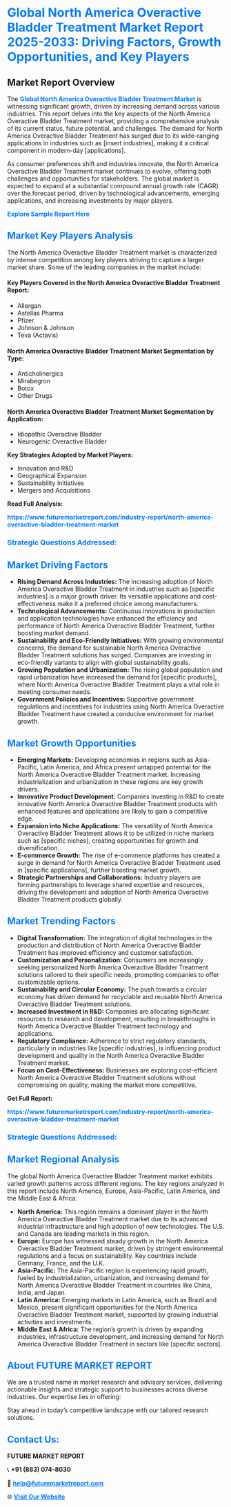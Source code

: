 <h1 style="color: #007BFF;">Global North America Overactive Bladder Treatment Market Report 2025-2033: Driving Factors, Growth Opportunities, and Key Players</h1>

<section id="overview">
<h2>Market Report Overview</h2>
<p>The <a href="https://www.futuremarketreport.com/industry-report/north-america-overactive-bladder-treatment-market" style="color: #007BFF; text-decoration: none;"><strong>Global North America Overactive Bladder Treatment Market</strong></a> is witnessing significant growth, driven by increasing demand across various industries. This report delves into the key aspects of the North America Overactive Bladder Treatment market, providing a comprehensive analysis of its current status, future potential, and challenges. The demand for North America Overactive Bladder Treatment has surged due to its wide-ranging applications in industries such as [insert industries], making it a critical component in modern-day [applications].</p>
<p>As consumer preferences shift and industries innovate, the North America Overactive Bladder Treatment market continues to evolve, offering both challenges and opportunities for stakeholders. The global market is expected to expand at a substantial compound annual growth rate (CAGR) over the forecast period, driven by technological advancements, emerging applications, and increasing investments by major players.</p>
</section>

<section id="overview">
<p><a href="https://www.futuremarketreport.com/request-sample/reportId=102532" style="color: #007BFF; text-decoration: none;"><strong>Explore Sample Report Here</strong></a></p>
</section>

<section id="key-players">
<h2 style="color: #007BFF;">Market Key Players Analysis</h2>
<p>The North America Overactive Bladder Treatment market is characterized by intense competition among key players striving to capture a larger market share. Some of the leading companies in the market include:</p>
<h4>Key Players Covered in the North America Overactive Bladder Treatment Report:</h4>
<ul><li>Allergan</li><li>Astellas Pharma</li><li>Pfizer</li><li>Johnson &amp; Johnson</li><li>Teva (Actavis)</li></ul>
<h4>North America Overactive Bladder Treatment Market Segmentation by Type:</h4>
<ul><li>Anticholinergics</li><li>Mirabegron</li><li>Botox</li><li>Other Drugs</li></ul>

<h4>North America Overactive Bladder Treatment Market Segmentation by Application:</h4>
<ul><li>Idiopathic Overactive Bladder</li><li>Neurogenic Overactive Bladder</li></ul>
<p><strong>Key Strategies Adopted by Market Players:</strong></p>
<ul>
<li>Innovation and R&D</li>
<li>Geographical Expansion</li>
<li>Sustainability Initiatives</li>
<li>Mergers and Acquisitions</li>
</ul>
</section>

<section>
<p><strong>Read Full Analysis: </strong></p><a href="https://www.futuremarketreport.com/industry-report/north-america-overactive-bladder-treatment-market" style="color: #007BFF; text-decoration: none;"><strong>https://www.futuremarketreport.com/industry-report/north-america-overactive-bladder-treatment-market</strong></a>
<h3 style="color: #007BFF;">Strategic Questions Addressed:</h3>
</section>

<section id="driving-factors">
<h2 style="color: #007BFF;">Market Driving Factors</h2>
<ul>
<li><strong>Rising Demand Across Industries:</strong> The increasing adoption of North America Overactive Bladder Treatment in industries such as [specific industries] is a major growth driver. Its versatile applications and cost-effectiveness make it a preferred choice among manufacturers.</li>
<li><strong>Technological Advancements:</strong> Continuous innovations in production and application technologies have enhanced the efficiency and performance of North America Overactive Bladder Treatment, further boosting market demand.</li>
<li><strong>Sustainability and Eco-Friendly Initiatives:</strong> With growing environmental concerns, the demand for sustainable North America Overactive Bladder Treatment solutions has surged. Companies are investing in eco-friendly variants to align with global sustainability goals.</li>
<li><strong>Growing Population and Urbanization:</strong> The rising global population and rapid urbanization have increased the demand for [specific products], where North America Overactive Bladder Treatment plays a vital role in meeting consumer needs.</li>
<li><strong>Government Policies and Incentives:</strong> Supportive government regulations and incentives for industries using North America Overactive Bladder Treatment have created a conducive environment for market growth.</li>
</ul>
</section>

<section id="growth-opportunities">
<h2 style="color: #007BFF;">Market Growth Opportunities</h2>
<ul>
<li><strong>Emerging Markets:</strong> Developing economies in regions such as Asia-Pacific, Latin America, and Africa present untapped potential for the North America Overactive Bladder Treatment market. Increasing industrialization and urbanization in these regions are key growth drivers.</li>
<li><strong>Innovative Product Development:</strong> Companies investing in R&D to create innovative North America Overactive Bladder Treatment products with enhanced features and applications are likely to gain a competitive edge.</li>
<li><strong>Expansion into Niche Applications:</strong> The versatility of North America Overactive Bladder Treatment allows it to be utilized in niche markets such as [specific niches], creating opportunities for growth and diversification.</li>
<li><strong>E-commerce Growth:</strong> The rise of e-commerce platforms has created a surge in demand for North America Overactive Bladder Treatment used in [specific applications], further boosting market growth.</li>
<li><strong>Strategic Partnerships and Collaborations:</strong> Industry players are forming partnerships to leverage shared expertise and resources, driving the development and adoption of North America Overactive Bladder Treatment products globally.</li>
</ul>
</section>

<section id="trending-factors">
<h2 style="color: #007BFF;">Market Trending Factors</h2>
<ul>
<li><strong>Digital Transformation:</strong> The integration of digital technologies in the production and distribution of North America Overactive Bladder Treatment has improved efficiency and customer satisfaction.</li>
<li><strong>Customization and Personalization:</strong> Consumers are increasingly seeking personalized North America Overactive Bladder Treatment solutions tailored to their specific needs, prompting companies to offer customizable options.</li>
<li><strong>Sustainability and Circular Economy:</strong> The push towards a circular economy has driven demand for recyclable and reusable North America Overactive Bladder Treatment solutions.</li>
<li><strong>Increased Investment in R&D:</strong> Companies are allocating significant resources to research and development, resulting in breakthroughs in North America Overactive Bladder Treatment technology and applications.</li>
<li><strong>Regulatory Compliance:</strong> Adherence to strict regulatory standards, particularly in industries like [specific industries], is influencing product development and quality in the North America Overactive Bladder Treatment market.</li>
<li><strong>Focus on Cost-Effectiveness:</strong> Businesses are exploring cost-efficient North America Overactive Bladder Treatment solutions without compromising on quality, making the market more competitive.</li>
</ul>
</section>

<section>
<p><strong>Get Full Report: </strong></p><a href="https://www.futuremarketreport.com/industry-report/north-america-overactive-bladder-treatment-market" style="color: #007BFF; text-decoration: none;"><strong>https://www.futuremarketreport.com/industry-report/north-america-overactive-bladder-treatment-market</strong></a>
<h3 style="color: #007BFF;">Strategic Questions Addressed:</h3>
</section>


<section id="regional-analysis">
<h2 style="color: #007BFF;">Market Regional Analysis</h2>
<p>The global North America Overactive Bladder Treatment market exhibits varied growth patterns across different regions. The key regions analyzed in this report include North America, Europe, Asia-Pacific, Latin America, and the Middle East & Africa:</p>
<ul>
<li><strong>North America:</strong> This region remains a dominant player in the North America Overactive Bladder Treatment market due to its advanced industrial infrastructure and high adoption of new technologies. The U.S. and Canada are leading markets in this region.</li>
<li><strong>Europe:</strong> Europe has witnessed steady growth in the North America Overactive Bladder Treatment market, driven by stringent environmental regulations and a focus on sustainability. Key countries include Germany, France, and the U.K.</li>
<li><strong>Asia-Pacific:</strong> The Asia-Pacific region is experiencing rapid growth, fueled by industrialization, urbanization, and increasing demand for North America Overactive Bladder Treatment in countries like China, India, and Japan.</li>
<li><strong>Latin America:</strong> Emerging markets in Latin America, such as Brazil and Mexico, present significant opportunities for the North America Overactive Bladder Treatment market, supported by growing industrial activities and investments.</li>
<li><strong>Middle East & Africa:</strong> The region’s growth is driven by expanding industries, infrastructure development, and increasing demand for North America Overactive Bladder Treatment in sectors like [specific sectors].</li>
</ul>
</section>

<footer>
<h2 style="color: #007BFF;">About FUTURE MARKET REPORT</h2>
<p>We are a trusted name in market research and advisory services, delivering actionable insights and strategic support to businesses across diverse industries. Our expertise lies in offering:</p>

<p>Stay ahead in today’s competitive landscape with our tailored research solutions.</p>

<h2 style="color: #007BFF;">Contact Us:</h2>
<p><strong>FUTURE MARKET REPORT</strong></p>
<p>📞 <strong>+91 (883) 074-8030</strong></p>
<p>📧 <strong><a href="mailto:help@futuremarketreport.com" style="color: #007BFF;">help@futuremarketreport.com</a></strong></p>
<p>🌐 <strong><a href="https://www.futuremarketreport.com/" style="color: #007BFF;">Visit Our Website</a></strong></p>
</footer>